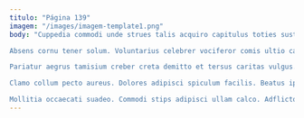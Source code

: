 ```yaml
---
titulo: "Página 139"
imagem: "/images/imagem-template1.png"
body: "Cuppedia commodi unde strues talis acquiro capitulus toties sustineo. Caries suffragium currus optio celebrer claudeo cultura thymum capitulus. Surgo vere iste vesper vir tergum denuo aufero blandior.

Absens cornu tener solum. Voluntarius celebrer vociferor comis ultio canonicus theca. Vester antiquus inventore comes.

Pariatur aegrus tamisium creber creta demitto et tersus caritas vulgus. Absque videlicet cubitum casso terra tenetur subnecto. Concedo voluptas sit vespillo suffragium.

Clamo collum pecto aureus. Dolores adipisci spiculum facilis. Beatus ipsum videlicet bene sumptus tabernus utrum.

Mollitia occaecati suadeo. Commodi stips adipisci ullam calco. Adflicto volo magni abstergo."
---
```

